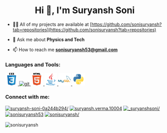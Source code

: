 <h1 align="center">Hi 👋, I'm Suryansh Soni</h1>

- 👨‍💻 All of my projects are available at [https://github.com/sonisuryansh?tab=repositories](https://github.com/sonisuryansh?tab=repositories)

- 💬 Ask me about **Physics and Tech**

- 📫 How to reach me **sonisuryansh53@gmail.com**

<h3 align="left">Languages and Tools:</h3>
<p align="left"> <a href="https://www.w3schools.com/css/" target="_blank" rel="noreferrer"> <img src="https://raw.githubusercontent.com/devicons/devicon/master/icons/css3/css3-original-wordmark.svg" alt="css3" width="40" height="40"/> </a> <a href="https://git-scm.com/" target="_blank" rel="noreferrer"> <img src="https://www.vectorlogo.zone/logos/git-scm/git-scm-icon.svg" alt="git" width="40" height="40"/> </a> <a href="https://www.w3.org/html/" target="_blank" rel="noreferrer"> <img src="https://raw.githubusercontent.com/devicons/devicon/master/icons/html5/html5-original-wordmark.svg" alt="html5" width="40" height="40"/> </a> <a href="https://www.java.com" target="_blank" rel="noreferrer"> <img src="https://raw.githubusercontent.com/devicons/devicon/master/icons/java/java-original.svg" alt="java" width="40" height="40"/> </a> <a href="https://www.mysql.com/" target="_blank" rel="noreferrer"> <img src="https://raw.githubusercontent.com/devicons/devicon/master/icons/mysql/mysql-original-wordmark.svg" alt="mysql" width="40" height="40"/> </a> <a href="https://www.python.org" target="_blank" rel="noreferrer"> <img src="https://raw.githubusercontent.com/devicons/devicon/master/icons/python/python-original.svg" alt="python" width="40" height="40"/> </a> </p>
<h3 align="left">Connect with me:</h3>
<p align="left">
<a href="https://linkedin.com/in/suryansh-soni-0a244b294/" target="blank"><img align="center" src="https://raw.githubusercontent.com/rahuldkjain/github-profile-readme-generator/master/src/images/icons/Social/linked-in-alt.svg" alt="suryansh-soni-0a244b294/" height="30" width="40" /></a>
<a href="https://fb.com/suryansh.verma.10004" target="blank"><img align="center" src="https://raw.githubusercontent.com/rahuldkjain/github-profile-readme-generator/master/src/images/icons/Social/facebook.svg" alt="suryansh.verma.10004" height="30" width="40" /></a>
<a href="https://instagram.com/_suryanshsoni/" target="blank"><img align="center" src="https://raw.githubusercontent.com/rahuldkjain/github-profile-readme-generator/master/src/images/icons/Social/instagram.svg" alt="_suryanshsoni/" height="30" width="40" /></a>
<a href="https://www.hackerrank.com/sonisuryansh53" target="blank"><img align="center" src="https://raw.githubusercontent.com/rahuldkjain/github-profile-readme-generator/master/src/images/icons/Social/hackerrank.svg" alt="sonisuryansh53" height="30" width="40" /></a>
<a href="https://www.leetcode.com/sonisuryansh/" target="blank"><img align="center" src="https://raw.githubusercontent.com/rahuldkjain/github-profile-readme-generator/master/src/images/icons/Social/leet-code.svg" alt="sonisuryansh/" height="30" width="40" /></a>
</p>

<p><img align="center" src="https://github-readme-stats.vercel.app/api/top-langs?username=sonisuryansh&show_icons=true&locale=en&layout=compact" alt="sonisuryansh" /></p>
